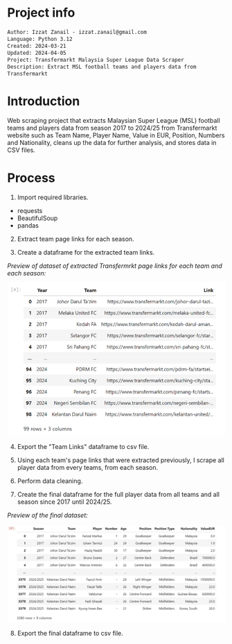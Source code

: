 # Project info
```
Author: Izzat Zanail - izzat.zanail@gmail.com
Language: Python 3.12
Created: 2024-03-21
Updated: 2024-04-05
Project: Transfermarkt Malaysia Super League Data Scraper
Description: Extract MSL football teams and players data from Transfermarkt
```

# Introduction

Web scraping project that extracts Malaysian Super League (MSL) football teams and players data from season 2017 to 2024/25 from Transfermarkt website such as Team Name, Player Name, Value in EUR, Position, Numbers and Nationality, cleans up the data for further analysis, and stores data in CSV files.





# Process

1) Import required libraries.

- requests
- BeautifulSoup
- pandas


2) Extract team page links for each season.


3) Create a dataframe for the extracted team links.

_Preview of dataset of extracted Transfermrkt page links for each team and each season:_

<img src="/img/TeamPagesLink.png">

4) Export the "Team Links" dataframe to csv file.


5) Using each team's page links that were extracted previously, I scrape all player data from every teams, from each season.


6) Perform data cleaning.


7) Create the final dataframe for the full player data from all teams and all season since 2017 until 2024/25.

_Preview of the final dataset:_

<img src="/img/FinalDataset.png">

8) Export the final dataframe to csv file.



